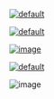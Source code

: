 [![default](https://user-images.githubusercontent.com/8466209/201292753-842f61b5-fa45-4b0b-be17-41545774c28b.png)](https://gist.github.com/eq19/8cab5e72d52ecb338a2f2187082a1699#file-4_quantum-md)

[![default](https://user-images.githubusercontent.com/8466209/201289502-7a7e9c84-1bdf-4865-8eab-7117d7362afe.png)](https://gist.github.com/eq19/f1af4317b619154719546e615aaa2155#file-algorithm-md!)

[![image](https://user-images.githubusercontent.com/8466209/201289841-81b4e930-012c-499a-b192-4e2387698f39.png)](https://github.com/tensorflow/tensorflow)

[![default](https://user-images.githubusercontent.com/8466209/201290640-9f7b1e38-6fe2-4819-9fd9-e8777c6eddc4.png)](https://gist.github.com/eq19/54600a56d20163c2da8910dd804ec406#file-logic-md)

![image](https://user-images.githubusercontent.com/8466209/201288829-541df68d-fd5c-4dcc-859b-35af3a15f100.png)




